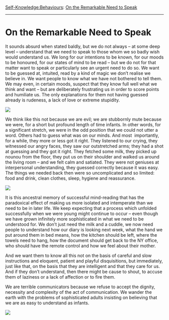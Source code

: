 [Self-Knowledge:](https://www.theschooloflife.com/thebookoflife/category/self-knowledge/)[Behaviours](https://www.theschooloflife.com/thebookoflife/category/self-knowledge/behaviours/): [On the Remarkable Need to Speak](https://www.theschooloflife.com/thebookoflife/on-the-surprising-need-to-speak/)

* * *

# On the Remarkable Need to Speak

It sounds absurd when stated baldly, but we do not always – at some deep level – understand that we need to speak to those whom we so badly wish would understand us. We long for our intentions to be known, for our moods to be honoured, for our states of mind to be read – but we do not for that matter want to speak or particularly see an urgent need to do so. We want to be guessed at, intuited, read by a kind of magic we don’t realise we believe in. We want people to know what we have not bothered to tell them. We may even, in certain moods, suspect that they know full well what we think and want – but are deliberately frustrating us in order to score points and humiliate us. The only explanations for them not having guessed already is rudeness, a lack of love or extreme stupidity.

![](http://www.americansuburbx.com/wp-content/uploads/2011/01/eggleston1.jpg)

We think like this not because we are evil; we are stubbornly mute because we were, for a short but profound length of time infants. In other words, for a significant stretch, we were in the odd position that we could not utter a word. Others had to guess what was on our minds. And most &nbsp;importantly, for a while, they more or less got it right. They listened to our crying, they witnessed our angry faces, they saw our outstretched arms; they had a shot at guessing and they got it right. They fetched some milk, they picked up nounou from the floor, they put us on their shoulder and walked us around the living room – and we felt calm and satiated. They were not geniuses at interpersonal understanding, they guessed correctly because it was easy. The things we needed back then were so uncomplicated and so limited: food and drink, clean clothes, sleep, hygiene and reassurance.

![](https://i.pinimg.com/564x/67/2b/ce/672bcea445caef26a6c32f4e882db76c--halloween-photography-photography-collage.jpg)

It is this ancestral memory of successful mind-reading that has the paradoxical effect of making us more isolated and intemperate than we need to be in later life. We keep expecting that a process which unfolded successfully when we were young might continue to occur – even though we have grown infinitely more sophisticated in what we need to be understood for. We don’t just need the milk and a cuddle, we now need people to understand how our diary is looking next week, what the hand we put around them in bed means, how the kitchen should be left, where the towels need to hang, how the document should get back to the NY office, who should have the remote control and how we feel about their mother.

And we want them to know all this not on the basis of careful and slow instructions and eloquent, patient and playful disquisitions, but immediately, just like that, on the basis that they are intelligent and that they care for us. And if they don’t understand, then there might be cause to shout, to accuse them of laziness or a lack of affection or to fire them.

We are terrible communicators because we refuse to accept the dignity, necessity and complexity of the act of communication. We wander the earth with the problems of sophisticated adults insisting on believing that we are as easy to understand as infants.

[![](https://img.youtube.com/vi/kNa4HnKCab4/0.jpg)](https://www.youtube.com/embed/kNa4HnKCab4 '')
